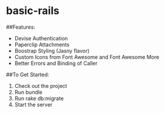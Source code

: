 basic-rails
===========

##Features:
* Devise Authentication
* Paperclip Attachments
* Boostrap Styling (Jasny flavor)
* Custom Icons from Font Awesome and Font Awesome More
* Better Errors and Binding of Caller

##To Get Started:
1. Check out the project
2. Run bundle
3. Run rake db:migrate
4. Start the server
